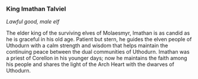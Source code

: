 ### King Imathan Talviel

_Lawful good, male elf_

The elder king of the surviving elves of Molaesmyr, Imathan is as candid as he is graceful in his old age. Patient but stern, he guides the elven people of Uthodurn with a calm strength and wisdom that helps maintain the continuing peace between the dual communities of Uthodurn. Imathan was a priest of Corellon in his younger days; now he maintains the faith among his people and shares the light of the Arch Heart with the dwarves of Uthodurn.